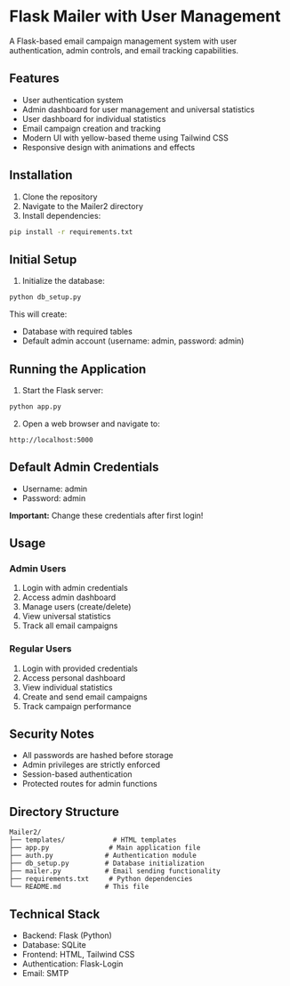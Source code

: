 # Flask Mailer with User Management

A Flask-based email campaign management system with user authentication, admin controls, and email tracking capabilities.

## Features

- User authentication system
- Admin dashboard for user management and universal statistics
- User dashboard for individual statistics
- Email campaign creation and tracking
- Modern UI with yellow-based theme using Tailwind CSS
- Responsive design with animations and effects

## Installation

1. Clone the repository
2. Navigate to the Mailer2 directory
3. Install dependencies:
```bash
pip install -r requirements.txt
```

## Initial Setup

1. Initialize the database:
```bash
python db_setup.py
```

This will create:
- Database with required tables
- Default admin account (username: admin, password: admin)

## Running the Application

1. Start the Flask server:
```bash
python app.py
```

2. Open a web browser and navigate to:
```
http://localhost:5000
```

## Default Admin Credentials

- Username: admin
- Password: admin

**Important:** Change these credentials after first login!

## Usage

### Admin Users

1. Login with admin credentials
2. Access admin dashboard
3. Manage users (create/delete)
4. View universal statistics
5. Track all email campaigns

### Regular Users

1. Login with provided credentials
2. Access personal dashboard
3. View individual statistics
4. Create and send email campaigns
5. Track campaign performance

## Security Notes

- All passwords are hashed before storage
- Admin privileges are strictly enforced
- Session-based authentication
- Protected routes for admin functions

## Directory Structure

```
Mailer2/
├── templates/            # HTML templates
├── app.py               # Main application file
├── auth.py             # Authentication module
├── db_setup.py         # Database initialization
├── mailer.py           # Email sending functionality
├── requirements.txt     # Python dependencies
└── README.md           # This file
```

## Technical Stack

- Backend: Flask (Python)
- Database: SQLite
- Frontend: HTML, Tailwind CSS
- Authentication: Flask-Login
- Email: SMTP

